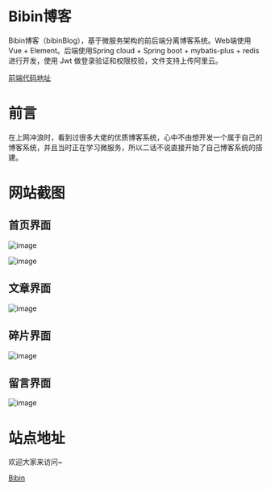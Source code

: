 # Bibin博客

Bibin博客（bibinBlog），基于微服务架构的前后端分离博客系统。Web端使用Vue + Element。后端使用Spring cloud + Spring boot + mybatis-plus + redis进行开发，使用 Jwt 做登录验证和权限校验，文件支持上传阿里云。

[前端代码地址](https://github.com/PerrinLiu/bibin-blog-frontend)

# 前言
在上网冲浪时，看到过很多大佬的优质博客系统，心中不由想开发一个属于自己的博客系统，并且当时正在学习微服务，所以二话不说直接开始了自己博客系统的搭建。

# 网站截图
## 首页界面
![image](https://github.com/user-attachments/assets/06f4bd71-39e5-41b7-a754-68ddb5431140)

![image](https://github.com/user-attachments/assets/81621366-0d39-427e-87dc-ea78f74aabea)

## 文章界面
![image](https://github.com/user-attachments/assets/174f9c28-e0e6-4ce4-b8d6-0c73332b1279)

## 碎片界面
![image](https://github.com/user-attachments/assets/ced0402b-59ad-4030-bff4-14acc39de1e9)

## 留言界面
![image](https://github.com/user-attachments/assets/7483480c-e36f-4aa0-b2df-b3457dcd75fe)

# 站点地址
欢迎大家来访问~

[Bibin](https://bibinliu.com)

